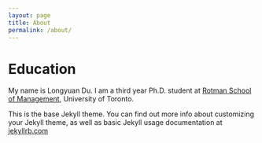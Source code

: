 ```yaml
---
layout: page
title: About
permalink: /about/
---
```

# Education
My name is Longyuan Du. I am a third year Ph.D. student at [Rotman School of Management](https://www.rotman.utoronto.ca/), University of Toronto.

This is the base Jekyll theme. You can find out more info about customizing your Jekyll theme, as well as basic Jekyll usage documentation at [jekyllrb.com](https://jekyllrb.com/)
